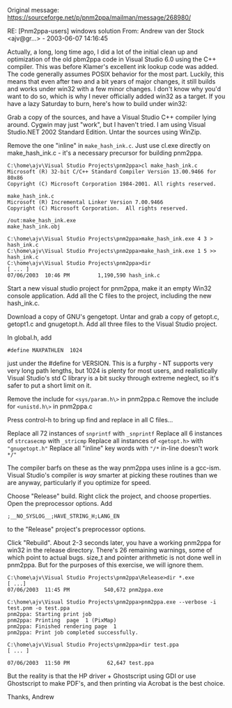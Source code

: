 Original message: https://sourceforge.net/p/pnm2ppa/mailman/message/268980/

RE: [Pnm2ppa-users] windows solution
From: Andrew van der Stock <ajv@gr...> - 2003-06-07 14:16:45


Actually, a long, long time ago, I did a lot of the initial clean up and optimization of the old pbm2ppa code in Visual Studio 6.0 using the C++ compiler. This was before Klamer's excellent ink lookup code was added. The code generally assumes POSIX behavior for the most part. Luckily, this means that even after two and a bit years of major changes, it still builds and works under win32 with a few minor changes. I don't know why you'd want to do so, which is why I never officially added win32 as a target. If you have a lazy Saturday to burn, here's how to build under win32:

Grab a copy of the sources, and have a Visual Studio C++ compiler lying around. Cygwin may just "work", but I haven't tried. I am using Visual Studio.NET 2002 Standard Edition. Untar the sources using WinZip.

Remove the one "inline" in `make_hash_ink.c`. Just use cl.exe directly on make_hash_ink.c - it's a necessary precursor for building pnm2ppa.

    C:\home\ajv\Visual Studio Projects\pnm2ppa>cl make_hash_ink.c
    Microsoft (R) 32-bit C/C++ Standard Compiler Version 13.00.9466 for 80x86
    Copyright (C) Microsoft Corporation 1984-2001. All rights reserved.
    
    make_hash_ink.c
    Microsoft (R) Incremental Linker Version 7.00.9466
    Copyright (C) Microsoft Corporation.  All rights reserved.
 
    /out:make_hash_ink.exe
    make_hash_ink.obj
 
    C:\home\ajv\Visual Studio Projects\pnm2ppa>make_hash_ink.exe 4 3 > hash_ink.c
    C:\home\ajv\Visual Studio Projects\pnm2ppa>make_hash_ink.exe 1 5 >> hash_ink.c
    C:\home\ajv\Visual Studio Projects\pnm2ppa>dir
    [ ... ]
    07/06/2003  10:46 PM         1,190,590 hash_ink.c

Start a new visual studio project for pnm2ppa, make it an empty Win32 console application. Add all the C files to the project, including the new hash_ink.c.

Download a copy of GNU's gengetopt. Untar and grab a copy of getopt.c, getopt1.c and gnugetopt.h. Add all three files to the Visual Studio project.

In global.h, add

    #define MAXPATHLEN	1024

just under the #define for VERSION. This is a furphy - NT supports very very long path lengths, but 1024 is plenty for most users, and realistically Visual Studio's std C library is a bit sucky through extreme neglect, so it's safer to put a short limit on it.

Remove the include for `<sys/param.h\>` in pnm2ppa.c
Remove the include for `<unistd.h\>` in pnm2ppa.c

Press control-h to bring up find and replace in all C files...

Replace all 72 instances of `snprintf` with `_snprintf`
Replace all 6 instances of `strcasecmp` with `_stricmp`
Replace all instances of `<getopt.h>` with `"gnugetopt.h"`
Replace all "inline" key words with `"/*` in-line doesn't work `*/"`

The compiler barfs on these as the way pnm2ppa uses inline is a gcc-ism. Visual Studio's compiler is *way* smarter at picking these routines than we are anyway, particularly if you optimize for speed.

Choose "Release" build. Right click the project, and choose properties. Open the preprocessor options. Add

    ;__NO_SYSLOG__;HAVE_STRING_H;LANG_EN

to the "Release" project's preprocessor options.

Click "Rebuild". About 2-3 seconds later, you have a working pnm2ppa for win32 in the release directory. There's 26 remaining warnings, some of which point to actual bugs. size_t and pointer arithmetic is not done well in pnm2ppa. But for the purposes of this exercise, we will ignore them.


    C:\home\ajv\Visual Studio Projects\pnm2ppa\Release>dir *.exe
    [ ...]
    07/06/2003  11:45 PM           540,672 pnm2ppa.exe
    
    C:\home\ajv\Visual Studio Projects\pnm2ppa>pnm2ppa.exe --verbose -i test.pnm -o test.ppa
    pnm2ppa: Starting print job
    pnm2ppa: Printing  page  1 (PixMap)
    pnm2ppa: Finished rendering page  1
    pnm2ppa: Print job completed successfully.
    
    C:\home\ajv\Visual Studio Projects\pnm2ppa>dir test.ppa
    [ ... ]
 
    07/06/2003  11:50 PM            62,647 test.ppa
 

But the reality is that the HP driver + Ghostscript using GDI or use Ghostscript to make PDF's, and then printing via Acrobat is the best choice.

Thanks,
Andrew
